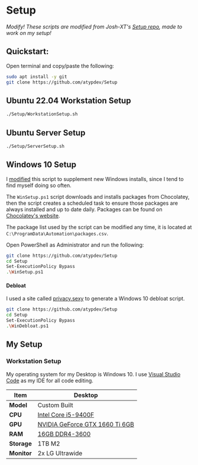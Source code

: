 # Setup

*Modify! These scripts are modified from Josh-XT's [Setup repo](https://github.com/Josh-XT/Setup), made to work on my setup!*

## Quickstart:

Open terminal and copy/paste the following:

```bash
sudo apt install -y git
git clone https://github.com/atypdev/Setup
```

## Ubuntu 22.04 Workstation Setup

```bash
./Setup/WorkstationSetup.sh
```

## Ubuntu Server Setup

```bash
./Setup/ServerSetup.sh
```

## Windows 10 Setup

I [modified](https://github.com/Josh-XT/Setup) this script to supplement new Windows installs, since I tend to find myself doing so often.

The `WinSetup.ps1` script downloads and installs packages from Chocolatey, then the script creates a scheduled task to ensure those packages are always installed and up to date daily.  Packages can be found on [Chocolatey's website](https://chocolatey.org).

The package list used by the script can be modified any time, it is located at `C:\ProgramData\Automation\packages.csv`.

Open PowerShell as Administrator and run the following:

```bash
git clone https://github.com/atypdev/Setup
cd Setup
Set-ExecutionPolicy Bypass
.\WinSetup.ps1
```

#### Debloat

I used a site called [privacy.sexy](https://privacy.sexy/) to generate a Windows 10 debloat script.

```bash
git clone https://github.com/atypdev/Setup
cd Setup
Set-ExecutionPolicy Bypass
.\WinDebloat.ps1
```

## My Setup

### Workstation Setup

My operating system for my Desktop is Windows 10. I use [Visual Studio Code](https://code.visualstudio.com/) as my IDE for all code editing.

| Item  | Desktop |
|-------------------|-------------------|
| **Model**             | Custom Built |
| **CPU**               | [Intel Core i5-9400F](https://www.intel.com/content/www/us/en/products/sku/134898/intel-core-i59400-processor-9m-cache-up-to-4-10-ghz/specifications.html) |
| **GPU**               | [NVIDIA GeForce GTX 1660 Ti 6GB](https://www.asus.com/us/motherboards-components/graphics-cards/tuf-gaming/tuf-rtx4090-o24g-gaming/) | 
| **RAM**               | [16GB DDR4-3600](https://www.gskill.com/product/165/377/1649665420/F5-5200J3636D32GX2-RS5W-F5-5200J3636D32GA2-RS5W) | 
| **Storage**           | 1TB M2 | 
| **Monitor**           | 2x LG Ultrawide |
